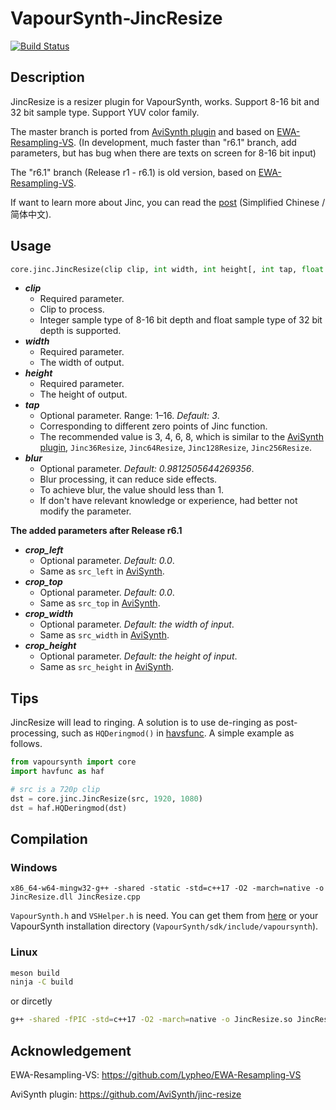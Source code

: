 # VapourSynth-JincResize

[![Build Status](https://api.travis-ci.org/Kiyamou/VapourSynth-JincResize.svg?branch=master)](https://travis-ci.org/github/Kiyamou/VapourSynth-JincResize)

## Description

JincResize is a resizer plugin for VapourSynth, works. Support 8-16 bit and 32 bit sample type. Support YUV color family.

The master branch is ported from [AviSynth plugin](https://github.com/AviSynth/jinc-resize) and based on [EWA-Resampling-VS](https://github.com/Lypheo/EWA-Resampling-VS). (In development, much faster than "r6.1" branch, add parameters, but has bug when there are texts on screen for 8-16 bit input)

The "r6.1" branch (Release r1 - r6.1) is old version, based on [EWA-Resampling-VS](https://github.com/Lypheo/EWA-Resampling-VS).

If want to learn more about Jinc, you can read the [post](https://zhuanlan.zhihu.com/p/103910606) (Simplified Chinese / 简体中文).

## Usage

```python
core.jinc.JincResize(clip clip, int width, int height[, int tap, float blur])
```

* ***clip***
    * Required parameter.
    * Clip to process.
    * Integer sample type of 8-16 bit depth and float sample type of 32 bit depth is supported.
* ***width***
    * Required parameter.
    * The width of output.
* ***height***
    * Required parameter.
    * The height of output.
* ***tap***
    * Optional parameter. Range: 1–16. *Default: 3*.
    * Corresponding to different zero points of Jinc function.
    * The recommended value is 3, 4, 6, 8, which is similar to the [AviSynth plugin](https://github.com/AviSynth/jinc-resize),  ` Jinc36Resize `, ` Jinc64Resize `, ` Jinc128Resize `, ` Jinc256Resize `.
* ***blur***
    * Optional parameter. *Default: 0.9812505644269356*.
    * Blur processing, it can reduce side effects.
    * To achieve blur, the value should less than 1.
    * If don't have relevant knowledge or experience, had better not modify the parameter.

**The added parameters after Release r6.1**

* ***crop_left***
  * Optional parameter. *Default: 0.0*.
  * Same as `src_left` in [AviSynth](http://avisynth.nl/index.php/Resize#Common_Parameters).
* ***crop_top***
  * Optional parameter. *Default: 0.0*.
  * Same as `src_top` in [AviSynth](http://avisynth.nl/index.php/Resize#Common_Parameters).
* ***crop_width***
  * Optional parameter. *Default: the width of input*.
  * Same as `src_width` in [AviSynth](http://avisynth.nl/index.php/Resize#Common_Parameters).
* ***crop_height***
  * Optional parameter. *Default: the height of input*.
  * Same as `src_height` in [AviSynth](http://avisynth.nl/index.php/Resize#Common_Parameters).

## Tips

JincResize will lead to ringing. A solution is to use de-ringing as post-processing, such as `HQDeringmod()` in [havsfunc](https://github.com/HomeOfVapourSynthEvolution/havsfunc). A simple example as follows.

```python
from vapoursynth import core
import havfunc as haf

# src is a 720p clip
dst = core.jinc.JincResize(src, 1920, 1080)
dst = haf.HQDeringmod(dst)
```

## Compilation

### Windows

```
x86_64-w64-mingw32-g++ -shared -static -std=c++17 -O2 -march=native -o JincResize.dll JincResize.cpp
```

`VapourSynth.h` and `VSHelper.h` is need. You can get them from [here](https://github.com/vapoursynth/vapoursynth/tree/master/include) or your VapourSynth installation directory (`VapourSynth/sdk/include/vapoursynth`).

### Linux

```bash
meson build
ninja -C build
```
or dircetly

```bash
g++ -shared -fPIC -std=c++17 -O2 -march=native -o JincResize.so JincResize.cpp
```

## Acknowledgement

EWA-Resampling-VS: https://github.com/Lypheo/EWA-Resampling-VS

AviSynth plugin: https://github.com/AviSynth/jinc-resize